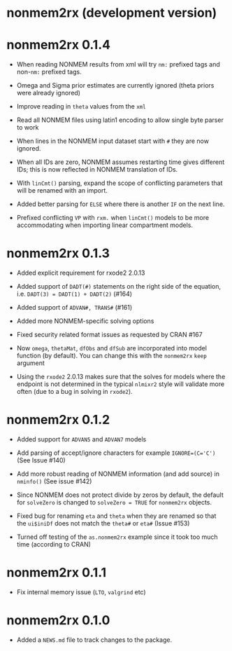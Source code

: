 # nonmem2rx (development version)

# nonmem2rx 0.1.4

* When reading NONMEM results from xml will try `nm:` prefixed tags
  and non-`nm:` prefixed tags.

* Omega and Sigma prior estimates are currently ignored (theta priors
  were already ignored)

* Improve reading in `theta` values from the `xml`

* Read all NONMEM files using latin1 encoding to allow single byte
  parser to work

* When lines in the NONMEM input dataset start with `#` they are now
  ignored.

* When all IDs are zero, NONMEM assumes restarting
  time gives different IDs; this is now reflected in NONMEM
  translation of IDs.

* With `linCmt()` parsing, expand the scope of conflicting parameters
  that will be renamed with an import.

* Added better parsing for `ELSE` where there is another `IF` on the
  next line.

* Prefixed conflicting `VP` with `rxm.` when `linCmt()` models to be
  more accommodating when importing linear compartment models.

# nonmem2rx 0.1.3

* Added explicit requirement for rxode2 2.0.13

* Added support of `DADT(#)` statements on the right side of the
  equation, i.e. `DADT(3) = DADT(1) + DADT(2)` (#164)

* Added support of `ADVAN#, TRANS#` (#161)

* Added more NONMEM-specific solving options

* Fixed security related format issues as requested by CRAN #167

* Now `omega`, `thetaMat`, `dfObs` and `dfSub` are incorporated into
  model function (by default).  You can change this with the
  `nonmem2rx` `keep` argument

* Using the `rxode2` 2.0.13 makes sure that the solves for models
  where the endpoint is not determined in the typical `nlmixr2` style
  will validate more often (due to a bug in solving in `rxode2`).

# nonmem2rx 0.1.2

* Added support for `ADVAN5` and `ADVAN7` models

* Add parsing of accept/ignore characters for example `IGNORE=(C='C')`
  (See Issue #140)

* Add more robust reading of NONMEM information (and add source) in
  `nminfo()` (See issue #142)

* Since NONMEM does not protect divide by zeros by default, the
  default for `solveZero` is changed to `solveZero = TRUE` for
  `nonmem2rx` objects.

* Fixed bug for renaming `eta` and `theta` when they are renamed so
  that the `ui$iniDf` does not match the `theta#` or `eta#` (Issue
  #153)

* Turned off testing of the `as.nonmem2rx` example since it took too
  much time (according to CRAN)

# nonmem2rx 0.1.1

- Fix internal memory issue (`LTO`, `valgrind` etc)

# nonmem2rx 0.1.0

* Added a `NEWS.md` file to track changes to the package.
